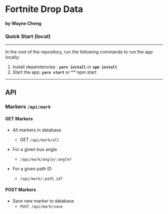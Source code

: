 # Fortnite Drop Data

#### by Wayne Cheng


### Quick Start (local)

------

In the root of the repository, run the following commands to run the app locally:

1. Install dependencies :    **`yarn install`** or **`npm install`**
2. Start the app:    **`yarn start`** or  **`npm start



---

## API

### Markers `/api/mark`

#### GET Markers

- All markers in database
	- GET `/api/mark/all`

- For a given bus angle 
	- `/api/mark/angle/:angle?`

- For a given path ID 
	- `/api/mark/:path_id?`



#### POST Markers

- Save new marker to database
	- `POST /api/mark/save`



